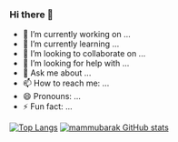 ### Hi there 👋


- 🔭 I’m currently working on ...
- 🌱 I’m currently learning ...
- 👯 I’m looking to collaborate on ...
- 🤔 I’m looking for help with ...
- 💬 Ask me about ...
- 📫 How to reach me: ...
- 😄 Pronouns: ...
- ⚡ Fun fact: ...

[![Top Langs](https://github-readme-stats.vercel.app/api/top-langs/?username=mammubarak&langs_count=10&theme=radical&layout=compact&bg_color=0D1117&border_color=0D1117)](https://github.com/mammubarak/github-readme-stats)  [![mammubarak GitHub stats](https://github-readme-stats.vercel.app/api?username=mammubarak&count_private=true&show_icons=true&theme=radical&bg_color=0D1117&border_color=0D1117)](https://github.com/mammubarak/github-readme-stats)                                                                  


